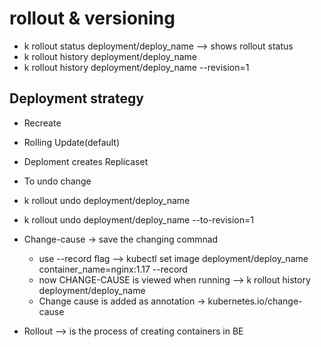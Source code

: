 # rollout & versioning
- k rollout status deployment/deploy_name --> shows rollout status
- k rollout history deployment/deploy_name
- k rollout history deployment/deploy_name --revision=1
## Deployment strategy
- Recreate
- Rolling Update(default)

- Deploment creates Replicaset
- To undo change
- k rollout undo deployment/deploy_name
- k rollout undo deployment/deploy_name --to-revision=1


- Change-cause -> save the changing commnad 
  - use --record flag --> kubectl set image deployment/deploy_name container_name=nginx:1.17 --record
  - now CHANGE-CAUSE is viewed when running --> k rollout history deployment/deploy_name
  - Change cause is added as annotation -> kubernetes.io/change-cause
- Rollout --> is the process of creating containers in BE